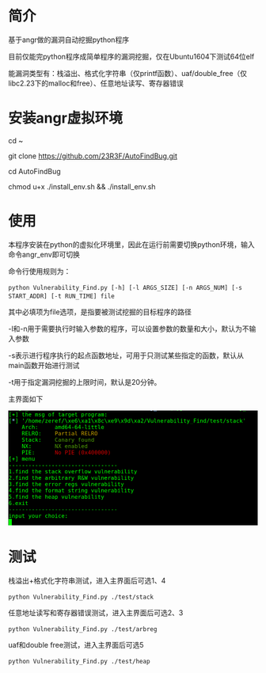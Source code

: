 # 简介

基于angr做的漏洞自动挖掘python程序

目前仅能完python程序成简单程序的漏洞挖掘，仅在Ubuntu1604下测试64位elf

能漏洞类型有：栈溢出、格式化字符串（仅printf函数）、uaf/double_free（仅libc2.23下的malloc和free）、任意地址读写、寄存器错误



# 安装angr虚拟环境

cd ~

git clone https://github.com/23R3F/AutoFindBug.git

cd AutoFindBug

chmod u+x ./install_env.sh && ./install_env.sh



# 使用

本程序安装在python的虚拟化环境里，因此在运行前需要切换python环境，输入命令angr_env即可切换



命令行使用规则为：

`python Vulnerability_Find.py [-h] [-l ARGS_SIZE] [-n ARGS_NUM] [-s START_ADDR] [-t RUN_TIME] file`

其中必填项为file选项，是指要被测试挖掘的目标程序的路径

-l和-n用于需要执行时输入参数的程序，可以设置参数的数量和大小，默认为不输入参数

-s表示进行程序执行的起点函数地址，可用于只测试某些指定的函数，默认从main函数开始进行测试

-t用于指定漏洞挖掘的上限时间，默认是20分钟。

主界面如下

![demo](./demo.png)






# 测试

栈溢出+格式化字符串测试，进入主界面后可选1、4

`python Vulnerability_Find.py ./test/stack`



任意地址读写和寄存器错误测试，进入主界面后可选2、3

`python Vulnerability_Find.py ./test/arbreg`



uaf和double free测试，进入主界面后可选5

`python Vulnerability_Find.py ./test/heap`



